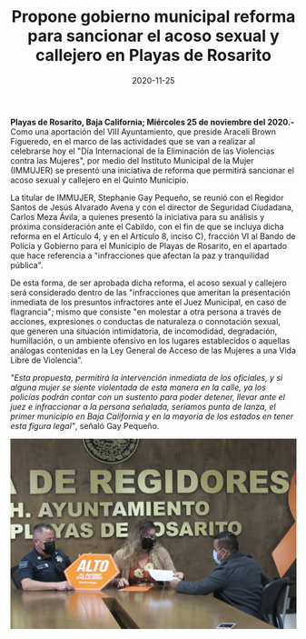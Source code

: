 ﻿---
layout: blog
title:  "Propone gobierno municipal reforma para sancionar el acoso sexual y callejero en Playas de Rosarito"
categories: rosarito
date:  2020-11-25
permalink: /:categories/:title:output_ext
image: /img/cnr/propone-gobierno-municipal-reforma.jpg
autor: 
---

**Playas de Rosarito, Baja California; Miércoles 25 de noviembre del 2020.-** Como una aportación del VIII Ayuntamiento, que preside Araceli Brown Figueredo, en el marco de las actividades que se van a realizar al celebrarse hoy el "Día Internacional de la Eliminación de las Violencias contra las Mujeres", por medio del Instituto Municipal de la Mujer (IMMUJER) se presentó una iniciativa de reforma que permitirá sancionar el acoso sexual y callejero en el Quinto Municipio.

La titular de IMMUJER, Stephanie Gay Pequeño, se reunió con el Regidor Santos de Jesús Alvarado Avena y con el director de Seguridad Ciudadana, Carlos Meza Ávila, a quienes presentó la iniciativa para su análisis y próxima consideración ante el Cabildo, con el fin de que se incluya dicha reforma en el Artículo 4, y en el Artículo 8, inciso C), fracción VI al Bando de Policía y Gobierno para el Municipio de Playas de Rosarito, en el apartado que hace referencia a "infracciones que afectan la paz y tranquilidad pública".

De esta forma, de ser aprobada dicha reforma, el acoso sexual y callejero será considerado dentro de las "infracciones que ameritan la presentación inmediata de los presuntos infractores ante el Juez Municipal, en caso de flagrancia"; mismo que consiste "en molestar a otra persona a través de acciones, expresiones o conductas de naturaleza o connotación sexual, que generen una situación intimidatoria, de incomodidad, degradación, humillación, o un ambiente ofensivo en los lugares establecidos o aquellas análogas contenidas en la Ley General de Acceso de las Mujeres a una Vida Libre de Violencia".

_"Esta propuesta, permitirá la intervención inmediata de los oficiales, y si alguna mujer se siente violentada de esta manera en la calle, ya los policías podrán contar con un sustento para poder detener, llevar ante el juez e infraccionar a la persona señalada, seríamos punta de lanza, el primer municipio en Baja California y en la mayoría de los estados en tener esta figura legal"_, señaló Gay Pequeño.

<div id="carouselExampleSlidesOnly" class="carousel slide" data-ride="carousel">
  <div class="carousel-inner">
    <div class="carousel-item active">
       <img class="d-block w-100" src="/img/cnr/propone-gobierno-municipal-reforma.jpg" loading="lazy"  alt="Patrulla de policia que acudio">
    </div>
  </div>
</div>